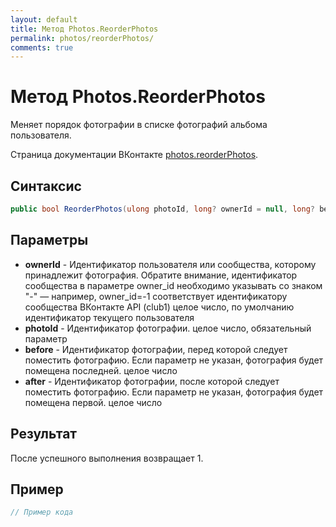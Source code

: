 ```yaml
---
layout: default
title: Метод Photos.ReorderPhotos
permalink: photos/reorderPhotos/
comments: true
---
```

# Метод Photos.ReorderPhotos
Меняет порядок фотографии в списке фотографий альбома пользователя.

Страница документации ВКонтакте [photos.reorderPhotos](https://vk.com/dev/photos.reorderPhotos).
## Синтаксис
``` csharp
public bool ReorderPhotos(ulong photoId, long? ownerId = null, long? before = null, long? after = null)
```

## Параметры
+ **ownerId** - Идентификатор пользователя или сообщества, которому принадлежит фотография. Обратите внимание, идентификатор сообщества в параметре owner_id необходимо указывать со знаком "-" — например, owner_id=-1 соответствует идентификатору сообщества ВКонтакте API (club1)  целое число, по умолчанию идентификатор текущего пользователя
+ **photoId** - Идентификатор фотографии. целое число, обязательный параметр
+ **before** - Идентификатор фотографии, перед которой следует поместить фотографию. Если параметр не указан, фотография будет помещена последней. целое число
+ **after** - Идентификатор фотографии, после которой следует поместить фотографию. Если параметр не указан, фотография будет помещена первой. целое число

## Результат
После успешного выполнения возвращает 1.

## Пример
``` csharp
// Пример кода
```
